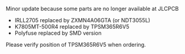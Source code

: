 Minor update because some parts are no longer available at JLCPCB
- IRLL2705 replaced by ZXMN4A06GTA (or NDT3055L)
- K7805MT-500R4 replaced by TPSM365R6V5
- Polyfuse replaced by SMD version

Please verify position of TPSM365R6V5 when ordering.
